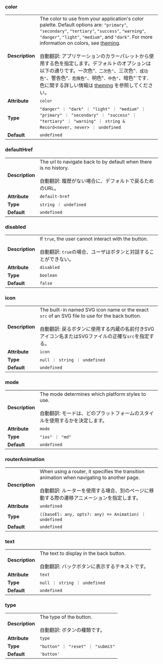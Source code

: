

### color 

| | |
| --- | --- |
| **Description** | The color to use from your application's color palette. Default options are: `"primary"`, `"secondary"`, `"tertiary"`, `"success"`, `"warning"`, `"danger"`, `"light"`, `"medium"`, and `"dark"`. For more information on colors, see [theming](/docs/theming/basics).<br /><br />自動翻訳: アプリケーションのカラーパレットから使用する色を指定します。デフォルトのオプションは以下の通りです。一次色"`、二次色"`、三次色"`、成功色"`、警告色"`、危険色"`、明色"`、中色"`、暗色"`です．色に関する詳しい情報は [theming](/docs/theming/basics) を参照してください。 |
| **Attribute** | `color` |
| **Type** | `"danger" ｜ "dark" ｜ "light" ｜ "medium" ｜ "primary" ｜ "secondary" ｜ "success" ｜ "tertiary" ｜ "warning" ｜ string & Record<never, never> ｜ undefined` |
| **Default** | `undefined` |



### defaultHref 

| | |
| --- | --- |
| **Description** | The url to navigate back to by default when there is no history.<br /><br />自動翻訳: 履歴がない場合に、デフォルトで戻るためのURL。 |
| **Attribute** | `default-href` |
| **Type** | `string ｜ undefined` |
| **Default** | `undefined` |



### disabled 

| | |
| --- | --- |
| **Description** | If `true`, the user cannot interact with the button.<br /><br />自動翻訳: `true`の場合、ユーザはボタンと対話することができない。 |
| **Attribute** | `disabled` |
| **Type** | `boolean` |
| **Default** | `false` |



### icon 

| | |
| --- | --- |
| **Description** | The built-in named SVG icon name or the exact `src` of an SVG file to use for the back button.<br /><br />自動翻訳: 戻るボタンに使用する内蔵の名前付きSVGアイコン名またはSVGファイルの正確な`src`を指定する。 |
| **Attribute** | `icon` |
| **Type** | `null ｜ string ｜ undefined` |
| **Default** | `undefined` |



### mode 

| | |
| --- | --- |
| **Description** | The mode determines which platform styles to use.<br /><br />自動翻訳: モードは、どのプラットフォームのスタイルを使用するかを決定します。 |
| **Attribute** | `mode` |
| **Type** | `"ios" ｜ "md"` |
| **Default** | `undefined` |



### routerAnimation 

| | |
| --- | --- |
| **Description** | When using a router, it specifies the transition animation when navigating to another page.<br /><br />自動翻訳: ルーターを使用する場合、別のページに移動する際の遷移アニメーションを指定します。 |
| **Attribute** | `undefined` |
| **Type** | `((baseEl: any, opts?: any) => Animation) ｜ undefined` |
| **Default** | `undefined` |



### text 

| | |
| --- | --- |
| **Description** | The text to display in the back button.<br /><br />自動翻訳: バックボタンに表示するテキストです。 |
| **Attribute** | `text` |
| **Type** | `null ｜ string ｜ undefined` |
| **Default** | `undefined` |



### type 

| | |
| --- | --- |
| **Description** | The type of the button.<br /><br />自動翻訳: ボタンの種類です。 |
| **Attribute** | `type` |
| **Type** | `"button" ｜ "reset" ｜ "submit"` |
| **Default** | `'button'` |


